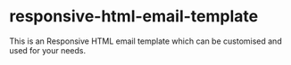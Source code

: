 # responsive-html-email-template
This is an Responsive HTML email template which can be customised and used for your needs.
